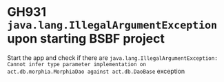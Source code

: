 # GH931 `java.lang.IllegalArgumentException` upon starting BSBF project

Start the app and check if there are `java.lang.IllegalArgumentException: Cannot infer type parameter implementation on act.db.morphia.MorphiaDao against act.db.DaoBase` exception